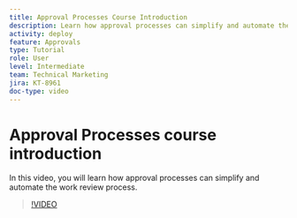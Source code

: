 ```yaml
---
title: Approval Processes Course Introduction
description: Learn how approval processes can simplify and automate the work review process.
activity: deploy
feature: Approvals
type: Tutorial
role: User
level: Intermediate
team: Technical Marketing
jira: KT-8961
doc-type: video
---
```

# Approval Processes course introduction

In this video, you will learn how approval processes can simplify and automate the work review process.

>[!VIDEO](https://video.tv.adobe.com/v/335224/?quality=12&learn=on)
